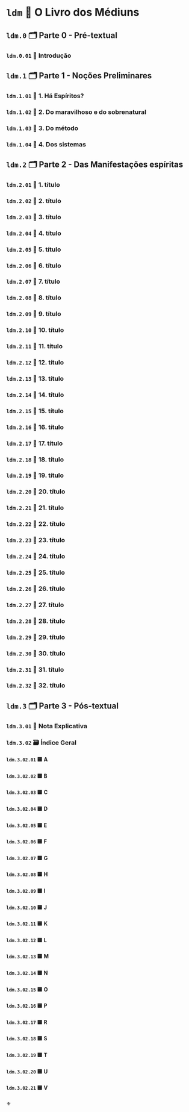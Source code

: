 # `ldm` :notebook_with_decorative_cover: O Livro dos Médiuns

## `ldm.0` :card_index_dividers: Parte 0 - Pré-textual

### `ldm.0.01` :page_with_curl: Introdução

## `ldm.1` :card_index_dividers: Parte 1 - Noções Preliminares

### `ldm.1.01` :bookmark_tabs: 1. Há Espíritos?

### `ldm.1.02` :bookmark_tabs: 2. Do maravilhoso e do sobrenatural

### `ldm.1.03` :bookmark_tabs: 3. Do método

### `ldm.1.04` :bookmark_tabs: 4. Dos sistemas

## `ldm.2` :card_index_dividers: Parte 2 - Das Manifestações espíritas

### `ldm.2.01` :bookmark_tabs: 1. título

### `ldm.2.02` :bookmark_tabs: 2. título

### `ldm.2.03` :bookmark_tabs: 3. título

### `ldm.2.04` :bookmark_tabs: 4. título

### `ldm.2.05` :bookmark_tabs: 5. título

### `ldm.2.06` :bookmark_tabs: 6. título

### `ldm.2.07` :bookmark_tabs: 7. título

### `ldm.2.08` :bookmark_tabs: 8. título

### `ldm.2.09` :bookmark_tabs: 9. título

### `ldm.2.10` :bookmark_tabs: 10. título

### `ldm.2.11` :bookmark_tabs: 11. título

### `ldm.2.12` :bookmark_tabs: 12. título

### `ldm.2.13` :bookmark_tabs: 13. título

### `ldm.2.14` :bookmark_tabs: 14. título

### `ldm.2.15` :bookmark_tabs: 15. título

### `ldm.2.16` :bookmark_tabs: 16. título

### `ldm.2.17` :bookmark_tabs: 17. título

### `ldm.2.18` :bookmark_tabs: 18. título

### `ldm.2.19` :bookmark_tabs: 19. título

### `ldm.2.20` :bookmark_tabs: 20. título

### `ldm.2.21` :bookmark_tabs: 21. título

### `ldm.2.22` :bookmark_tabs: 22. título

### `ldm.2.23` :bookmark_tabs: 23. título

### `ldm.2.24` :bookmark_tabs: 24. título

### `ldm.2.25` :bookmark_tabs: 25. título

### `ldm.2.26` :bookmark_tabs: 26. título

### `ldm.2.27` :bookmark_tabs: 27. título

### `ldm.2.28` :bookmark_tabs: 28. título

### `ldm.2.29` :bookmark_tabs: 29. título

### `ldm.2.30` :bookmark_tabs: 30. título

### `ldm.2.31` :bookmark_tabs: 31. título

### `ldm.2.32` :bookmark_tabs: 32. título

## `ldm.3` :card_index_dividers: Parte 3 - Pós-textual

### `ldm.3.01` :page_with_curl: Nota Explicativa

### `ldm.3.02` :card_file_box: Índice Geral

#### `ldm.3.02.01` :yellow_square: A

#### `ldm.3.02.02` :yellow_square: B

#### `ldm.3.02.03` :yellow_square: C

#### `ldm.3.02.04` :yellow_square: D

#### `ldm.3.02.05` :yellow_square: E

#### `ldm.3.02.06` :yellow_square: F

#### `ldm.3.02.07` :yellow_square: G

#### `ldm.3.02.08` :yellow_square: H

#### `ldm.3.02.09` :yellow_square: I

#### `ldm.3.02.10` :yellow_square: J

#### `ldm.3.02.11` :yellow_square: K

#### `ldm.3.02.12` :yellow_square: L

#### `ldm.3.02.13` :yellow_square: M

#### `ldm.3.02.14` :yellow_square: N

#### `ldm.3.02.15` :yellow_square: O

#### `ldm.3.02.16` :yellow_square: P

#### `ldm.3.02.17` :yellow_square: R

#### `ldm.3.02.18` :yellow_square: S

#### `ldm.3.02.19` :yellow_square: T

#### `ldm.3.02.20` :yellow_square: U

#### `ldm.3.02.21` :yellow_square: V

:fleur_de_lis:
